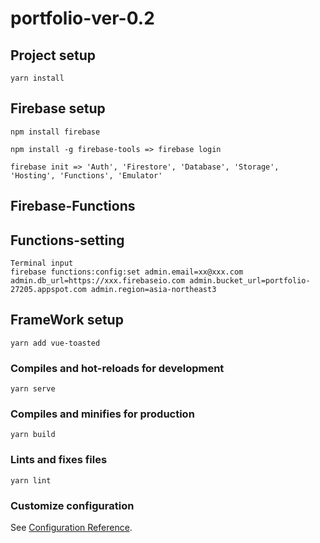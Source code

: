 # portfolio-ver-0.2

## Project setup
```
yarn install
```

## Firebase setup
```
npm install firebase
```
```
npm install -g firebase-tools => firebase login
```
```
firebase init => 'Auth', 'Firestore', 'Database', 'Storage', 'Hosting', 'Functions', 'Emulator'
```
## Firebase-Functions

## Functions-setting
```
Terminal input
firebase functions:config:set admin.email=xx@xxx.com admin.db_url=https://xxx.firebaseio.com admin.bucket_url=portfolio-27205.appspot.com admin.region=asia-northeast3
```

## FrameWork setup
```
yarn add vue-toasted
```

### Compiles and hot-reloads for development
```
yarn serve
```

### Compiles and minifies for production
```
yarn build
```

### Lints and fixes files
```
yarn lint
```

### Customize configuration
See [Configuration Reference](https://cli.vuejs.org/config/).
